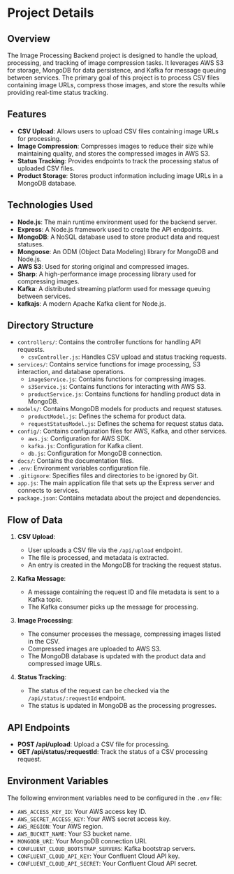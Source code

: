 # Project Details

## Overview

The Image Processing Backend project is designed to handle the upload, processing, and tracking of image compression tasks. It leverages AWS S3 for storage, MongoDB for data persistence, and Kafka for message queuing between services. The primary goal of this project is to process CSV files containing image URLs, compress those images, and store the results while providing real-time status tracking.

## Features

- **CSV Upload**: Allows users to upload CSV files containing image URLs for processing.
- **Image Compression**: Compresses images to reduce their size while maintaining quality, and stores the compressed images in AWS S3.
- **Status Tracking**: Provides endpoints to track the processing status of uploaded CSV files.
- **Product Storage**: Stores product information including image URLs in a MongoDB database.

## Technologies Used

- **Node.js**: The main runtime environment used for the backend server.
- **Express**: A Node.js framework used to create the API endpoints.
- **MongoDB**: A NoSQL database used to store product data and request statuses.
- **Mongoose**: An ODM (Object Data Modeling) library for MongoDB and Node.js.
- **AWS S3**: Used for storing original and compressed images.
- **Sharp**: A high-performance image processing library used for compressing images.
- **Kafka**: A distributed streaming platform used for message queuing between services.
- **kafkajs**: A modern Apache Kafka client for Node.js.

## Directory Structure

- `controllers/`: Contains the controller functions for handling API requests.
  - `csvController.js`: Handles CSV upload and status tracking requests.
- `services/`: Contains service functions for image processing, S3 interaction, and database operations.
  - `imageService.js`: Contains functions for compressing images.
  - `s3Service.js`: Contains functions for interacting with AWS S3.
  - `productService.js`: Contains functions for handling product data in MongoDB.
- `models/`: Contains MongoDB models for products and request statuses.
  - `productModel.js`: Defines the schema for product data.
  - `requestStatusModel.js`: Defines the schema for request status data.
- `config/`: Contains configuration files for AWS, Kafka, and other services.
  - `aws.js`: Configuration for AWS SDK.
  - `kafka.js`: Configuration for Kafka client.
  - `db.js`: Configuration for MongoDB connection.
- `docs/`: Contains the documentation files.
- `.env`: Environment variables configuration file.
- `.gitignore`: Specifies files and directories to be ignored by Git.
- `app.js`: The main application file that sets up the Express server and connects to services.
- `package.json`: Contains metadata about the project and dependencies.

## Flow of Data

1. **CSV Upload**:

   - User uploads a CSV file via the `/api/upload` endpoint.
   - The file is processed, and metadata is extracted.
   - An entry is created in the MongoDB for tracking the request status.

2. **Kafka Message**:

   - A message containing the request ID and file metadata is sent to a Kafka topic.
   - The Kafka consumer picks up the message for processing.

3. **Image Processing**:

   - The consumer processes the message, compressing images listed in the CSV.
   - Compressed images are uploaded to AWS S3.
   - The MongoDB database is updated with the product data and compressed image URLs.

4. **Status Tracking**:
   - The status of the request can be checked via the `/api/status/:requestId` endpoint.
   - The status is updated in MongoDB as the processing progresses.

## API Endpoints

- **POST /api/upload**: Upload a CSV file for processing.
- **GET /api/status/:requestId**: Track the status of a CSV processing request.

## Environment Variables

The following environment variables need to be configured in the `.env` file:

- `AWS_ACCESS_KEY_ID`: Your AWS access key ID.
- `AWS_SECRET_ACCESS_KEY`: Your AWS secret access key.
- `AWS_REGION`: Your AWS region.
- `AWS_BUCKET_NAME`: Your S3 bucket name.
- `MONGODB_URI`: Your MongoDB connection URI.
- `CONFLUENT_CLOUD_BOOTSTRAP_SERVERS`: Kafka bootstrap servers.
- `CONFLUENT_CLOUD_API_KEY`: Your Confluent Cloud API key.
- `CONFLUENT_CLOUD_API_SECRET`: Your Confluent Cloud API secret.
